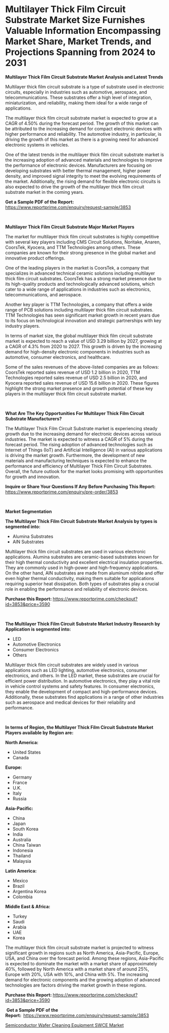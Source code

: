 <p><h1>Multilayer Thick Film Circuit Substrate Market Size Furnishes Valuable Information Encompassing Market Share, Market Trends, and Projections Spanning from 2024 to 2031</h1></p><p><strong>Multilayer Thick Film Circuit Substrate Market Analysis and Latest Trends</strong></p>
<p><p>Multilayer thick film circuit substrate is a type of substrate used in electronic circuits, especially in industries such as automotive, aerospace, and telecommunications. These substrates offer a high level of integration, miniaturization, and reliability, making them ideal for a wide range of applications.</p><p>The multilayer thick film circuit substrate market is expected to grow at a CAGR of 4.50% during the forecast period. The growth of this market can be attributed to the increasing demand for compact electronic devices with higher performance and reliability. The automotive industry, in particular, is driving the growth of this market as there is a growing need for advanced electronic systems in vehicles.</p><p>One of the latest trends in the multilayer thick film circuit substrate market is the increasing adoption of advanced materials and technologies to improve the performance of electronic devices. Manufacturers are focusing on developing substrates with better thermal management, higher power density, and improved signal integrity to meet the evolving requirements of the market. Additionally, the rising demand for flexible electronic circuits is also expected to drive the growth of the multilayer thick film circuit substrate market in the coming years.</p></p>
<p><strong>Get a Sample PDF of the Report:&nbsp;</strong> <a href="https://www.reportprime.com/enquiry/request-sample/3853">https://www.reportprime.com/enquiry/request-sample/3853</a></p>
<p>&nbsp;</p>
<p><strong>Multilayer Thick Film Circuit Substrate Major Market Players</strong></p>
<p><p>The market for multilayer thick film circuit substrates is highly competitive with several key players including CMS Circuit Solutions, Noritake, Anaren, CoorsTek, Kyocera, and TTM Technologies among others. These companies are known for their strong presence in the global market and innovative product offerings.</p><p>One of the leading players in the market is CoorsTek, a company that specializes in advanced technical ceramic solutions including multilayer thick film circuit substrates. CoorsTek has a strong market presence due to its high-quality products and technologically advanced solutions, which cater to a wide range of applications in industries such as electronics, telecommunications, and aerospace.</p><p>Another key player is TTM Technologies, a company that offers a wide range of PCB solutions including multilayer thick film circuit substrates. TTM Technologies has seen significant market growth in recent years due to its focus on technological innovation and strategic partnerships with key industry players.</p><p>In terms of market size, the global multilayer thick film circuit substrate market is expected to reach a value of USD 3.29 billion by 2027, growing at a CAGR of 4.3% from 2020 to 2027. This growth is driven by the increasing demand for high-density electronic components in industries such as automotive, consumer electronics, and healthcare.</p><p>Some of the sales revenues of the above-listed companies are as follows: CoorsTek reported sales revenue of USD 1.2 billion in 2020, TTM Technologies reported sales revenue of USD 2.5 billion in 2020, and Kyocera reported sales revenue of USD 15.6 billion in 2020. These figures highlight the strong market presence and growth potential of these key players in the multilayer thick film circuit substrate market.</p></p>
<p>&nbsp;</p>
<p><strong>What Are The Key Opportunities For Multilayer Thick Film Circuit Substrate Manufacturers?</strong></p>
<p><p>The Multilayer Thick Film Circuit Substrate market is experiencing steady growth due to the increasing demand for electronic devices across various industries. The market is expected to witness a CAGR of 5% during the forecast period. The rising adoption of advanced technologies such as Internet of Things (IoT) and Artificial Intelligence (AI) in various applications is driving the market growth. Furthermore, the development of new materials and manufacturing techniques is expected to enhance the performance and efficiency of Multilayer Thick Film Circuit Substrates. Overall, the future outlook for the market looks promising with opportunities for growth and innovation.</p></p>
<p><strong>Inquire or Share Your Questions If Any Before Purchasing This Report:</strong> <a href="https://www.reportprime.com/enquiry/pre-order/3853">https://www.reportprime.com/enquiry/pre-order/3853</a></p>
<p>&nbsp;</p>
<p><strong>Market Segmentation</strong></p>
<p><strong>The Multilayer Thick Film Circuit Substrate Market Analysis by types is segmented into:</strong></p>
<p><ul><li>Alumina Substrates</li><li>AlN Substrates</li></ul></p>
<p><p>Multilayer thick film circuit substrates are used in various electronic applications. Alumina substrates are ceramic-based substrates known for their high thermal conductivity and excellent electrical insulation properties. They are commonly used in high-power and high-frequency applications. On the other hand, AlN substrates are made from aluminum nitride and offer even higher thermal conductivity, making them suitable for applications requiring superior heat dissipation. Both types of substrates play a crucial role in enabling the performance and reliability of electronic devices.</p></p>
<p><strong>Purchase this Report:&nbsp;</strong><a href="https://www.reportprime.com/checkout?id=3853&price=3590">https://www.reportprime.com/checkout?id=3853&price=3590</a></p>
<p>&nbsp;</p>
<p><strong>The Multilayer Thick Film Circuit Substrate Market Industry Research by Application is segmented into:</strong></p>
<p><ul><li>LED</li><li>Automotive Electronics</li><li>Consumer Electronics</li><li>Others</li></ul></p>
<p><p>Multilayer thick film circuit substrates are widely used in various applications such as LED lighting, automotive electronics, consumer electronics, and others. In the LED market, these substrates are crucial for efficient power distribution. In automotive electronics, they play a vital role in vehicle control systems and safety features. In consumer electronics, they enable the development of compact and high-performance devices. Additionally, these substrates find applications in a range of other industries such as aerospace and medical devices for their reliability and performance.</p></p>
<p>&nbsp;</p>
<p><strong>In terms of Region, the Multilayer Thick Film Circuit Substrate Market Players available by Region are:</strong></p>
<p>
    <p> <strong> North America: </strong>
        <ul>
            <li>United States</li>
            <li>Canada</li>
        </ul>
        </p> 
    <p> <strong> Europe: </strong>
        <ul>
            <li>Germany</li>
            <li>France</li>
            <li>U.K.</li>
            <li>Italy</li>
            <li>Russia</li>
        </ul>
        </p> 
    <p> <strong> Asia-Pacific: </strong>
        <ul>
            <li>China</li>
            <li>Japan</li>
            <li>South Korea</li>
            <li>India</li>
            <li>Australia</li>
            <li>China Taiwan</li>
            <li>Indonesia</li>
            <li>Thailand</li>
            <li>Malaysia</li>
        </ul>
        </p> 
    <p> <strong> Latin America: </strong>
        <ul>
            <li>Mexico</li>
            <li>Brazil</li>
            <li>Argentina Korea</li>
            <li>Colombia</li>
        </ul>
        </p> 
    <p> <strong> Middle East & Africa: </strong>
        <ul>
            <li>Turkey</li>
            <li>Saudi</li>
            <li>Arabia</li>
            <li>UAE</li>
            <li>Korea</li>
        </ul>
    </p>
    </p>
<p><p>The multilayer thick film circuit substrate market is projected to witness significant growth in regions such as North America, Asia-Pacific, Europe, USA, and China over the forecast period. Among these regions, Asia-Pacific is expected to dominate the market with a market share of approximately 40%, followed by North America with a market share of around 25%, Europe with 20%, USA with 10%, and China with 5%. The increasing demand for electronic components and the growing adoption of advanced technologies are factors driving the market growth in these regions.</p></p>
<p><strong>Purchase this Report: </strong><a href="https://www.reportprime.com/checkout?id=3853&price=3590">https://www.reportprime.com/checkout?id=3853&price=3590</a></p>
<p>&nbsp;<strong>Get a Sample PDF of the Report:&nbsp;&nbsp;</strong><a href="https://www.reportprime.com/enquiry/request-sample/3853">https://www.reportprime.com/enquiry/request-sample/3853</a></p>
<p><strong></strong></p>
<p><p><a href="https://github.com/santosh758595/Market-Research-Report-List-4/blob/main/semiconductor-wafer-cleaning-equipment-swce-market.md">Semiconductor Wafer Cleaning Equipment SWCE Market</a></p></p>